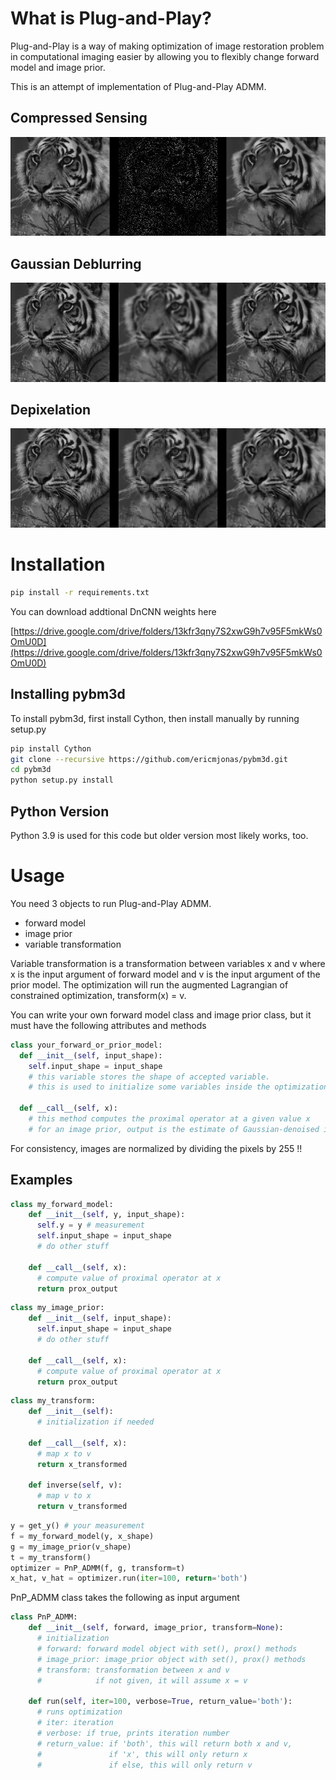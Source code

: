 # What is Plug-and-Play?
Plug-and-Play is a way of making optimization of image restoration problem in computational imaging easier by allowing you to flexibly change forward model and image prior.

This is an attempt of implementation of Plug-and-Play ADMM.

## Compressed Sensing
![Alt text](result/tiger_dncnn.png?raw=true "Title")

## Gaussian Deblurring
![Alt text](result/gaussian_deblur_1515.PNG?raw=true "Title")

## Depixelation
![Alt text](result/depixelize_result.PNG?raw=true "Title")

# Installation

```bash
pip install -r requirements.txt
```

You can download addtional DnCNN weights here

[https://drive.google.com/drive/folders/13kfr3qny7S2xwG9h7v95F5mkWs0OmU0D](https://drive.google.com/drive/folders/13kfr3qny7S2xwG9h7v95F5mkWs0OmU0D)

## Installing pybm3d

To install pybm3d, first install Cython, then install manually by running setup.py
```bash
pip install Cython
git clone --recursive https://github.com/ericmjonas/pybm3d.git
cd pybm3d
python setup.py install
```

## Python Version
Python 3.9 is used for this code but older version most likely works, too.

# Usage

You need 3 objects to run Plug-and-Play ADMM.
- forward model
- image prior
- variable transformation

Variable transformation is a transformation between variables x and v where x is the input argument of forward model and v is the input argument of the prior model. The optimization will run the augmented Lagrangian of constrained optimization, transform(x) = v.

You can write your own forward model class and image prior class, but it must have the following attributes and methods
```python
class your_forward_or_prior_model:
  def __init__(self, input_shape):
    self.input_shape = input_shape
    # this variable stores the shape of accepted variable.
    # this is used to initialize some variables inside the optimization algorithm.

  def __call__(self, x):
    # this method computes the proximal operator at a given value x
    # for an image prior, output is the estimate of Gaussian-denoised image
```
For consistency, images are normalized by dividing the pixels by 255 !!

## Examples
```python
class my_forward_model:
    def __init__(self, y, input_shape):
      self.y = y # measurement
      self.input_shape = input_shape
      # do other stuff

    def __call__(self, x):
      # compute value of proximal operator at x
      return prox_output
```

```python
class my_image_prior:
    def __init__(self, input_shape):
      self.input_shape = input_shape
      # do other stuff

    def __call__(self, x):
      # compute value of proximal operator at x
      return prox_output
```

```python
class my_transform:
    def __init__(self):
      # initialization if needed

    def __call__(self, x):
      # map x to v
      return x_transformed

    def inverse(self, v):
      # map v to x
      return v_transformed
```

```python
y = get_y() # your measurement
f = my_forward_model(y, x_shape)
g = my_image_prior(v_shape)
t = my_transform()
optimizer = PnP_ADMM(f, g, transform=t)
x_hat, v_hat = optimizer.run(iter=100, return='both')
```

PnP_ADMM class takes the following as input argument
```python
class PnP_ADMM:
    def __init__(self, forward, image_prior, transform=None):
      # initialization
      # forward: forward model object with set(), prox() methods
      # image_prior: image_prior object with set(), prox() methods
      # transform: transformation between x and v
      #            if not given, it will assume x = v

    def run(self, iter=100, verbose=True, return_value='both'):
      # runs optimization
      # iter: iteration
      # verbose: if true, prints iteration number
      # return_value: if 'both', this will return both x and v,
      #               if 'x', this will only return x
      #               if else, this will only return v                
```
